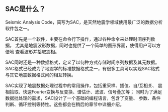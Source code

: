 ## SAC是什么？

Seismic Analysis Code，简写为SAC，是天然地震学领域使用最广泛的数据分析
软件包之一。

SAC首先是一个软件，主要在命令行下操作，通过各种命令来处理时间序列数据，
尤其是地震波形数据，同时也提供了一个简单的图形界面，使得用户可以方便地
查看波形并拾取震相。

SAC同时还是一种数据格式，定义了以何种方式存储时间序列数据及其元数据。
SAC格式已经成为了地震学的标准数据格式之一，有很多工具可以实现SAC格式
与其它地震数据格式间的相互转换。

SAC实现了地震数据处理过程中的常用操作，包括重采样、插值、自/互相关、
震相拾取、快速Fourier变换与反变换、谱估计、滤波、信号叠加等；
同时为了满足数据批处理的需求，SAC设计了一个基础的编程语言，包含了变量、
参数、条件判断、循环控制等特性。这些都会在稍后的章节中详细介绍。
